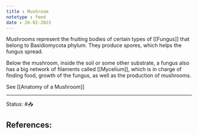 ```yaml
---
title : Mushroom
notetype : feed
date : 26-02-2023
---
```


Mushrooms represent the fruiting bodies of certain types of [[Fungus]] that belong to Basidiomycota phylum. They produce spores, which helps the fungus spread. 

Below the mushroom, inside the soil or some other substrate, a fungus also has a big network of filaments called [[Mycelium]], which is in charge of finding food, growth of the fungus, as well as the production of mushrooms.

See [[Anatomy of a Mushroom]]


-----

Status: #📥

References:
- 
